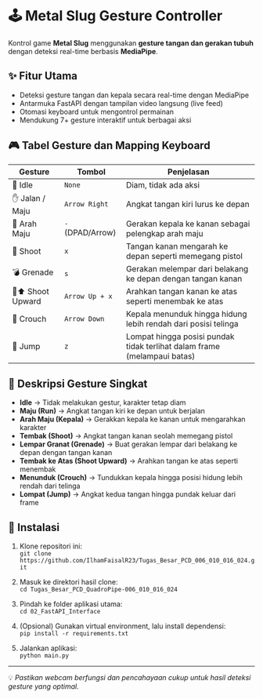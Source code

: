 # 🕹️ Metal Slug Gesture Controller

Kontrol game **Metal Slug** menggunakan **gesture tangan dan gerakan tubuh** dengan deteksi real-time berbasis **MediaPipe**.

## ✨ Fitur Utama
- Deteksi gesture tangan dan kepala secara real-time dengan MediaPipe
- Antarmuka FastAPI dengan tampilan video langsung (live feed)
- Otomasi keyboard untuk mengontrol permainan
- Mendukung 7+ gesture interaktif untuk berbagai aksi

## 🎮 Tabel Gesture dan Mapping Keyboard

| Gesture           | Tombol           | Penjelasan                                                                 |
|-------------------|------------------|----------------------------------------------------------------------------|
| 🤚 Idle           | `None`           | Diam, tidak ada aksi                                                      |
| ✋ Jalan / Maju   | `Arrow Right`    | Angkat tangan kiri lurus ke depan                                         |
| 🫲 Arah Maju      | `-` (DPAD/Arrow) | Gerakan kepala ke kanan sebagai pelengkap arah maju                      |
| 🔫 Shoot          | `x`              | Tangan kanan mengarah ke depan seperti memegang pistol                    |
| 💣 Grenade        | `s`              | Gerakan melempar dari belakang ke depan dengan tangan kanan              |
| 🔫⬆️ Shoot Upward | `Arrow Up + x`   | Arahkan tangan kanan ke atas seperti menembak ke atas                    |
| 🔽 Crouch         | `Arrow Down`     | Kepala menunduk hingga hidung lebih rendah dari posisi telinga           |
| 🦘 Jump           | `z`              | Lompat hingga posisi pundak tidak terlihat dalam frame (melampaui batas) |

## 🧠 Deskripsi Gesture Singkat

- **Idle** → Tidak melakukan gestur, karakter tetap diam  
- **Maju (Run)** → Angkat tangan kiri ke depan untuk berjalan  
- **Arah Maju (Kepala)** → Gerakkan kepala ke kanan untuk mengarahkan karakter  
- **Tembak (Shoot)** → Angkat tangan kanan seolah memegang pistol  
- **Lempar Granat (Grenade)** → Buat gerakan lempar dari belakang ke depan dengan tangan kanan  
- **Tembak ke Atas (Shoot Upward)** → Arahkan tangan ke atas seperti menembak  
- **Menunduk (Crouch)** → Tundukkan kepala hingga posisi hidung lebih rendah dari telinga  
- **Lompat (Jump)** → Angkat kedua tangan hingga pundak keluar dari frame  

## 🚀 Instalasi

1. Klone repositori ini:  
   `git clone https://github.com/IlhamFaisalR23/Tugas_Besar_PCD_006_010_016_024.git`  

2. Masuk ke direktori hasil clone:  
   `cd Tugas_Besar_PCD_QuadroPipe-006_010_016_024`  

3. Pindah ke folder aplikasi utama:  
   `cd 02_FastAPI_Interface`  

4. (Opsional) Gunakan virtual environment, lalu install dependensi:  
   `pip install -r requirements.txt`  

5. Jalankan aplikasi:  
   `python main.py`  

---

💡 *Pastikan webcam berfungsi dan pencahayaan cukup untuk hasil deteksi gesture yang optimal.*
